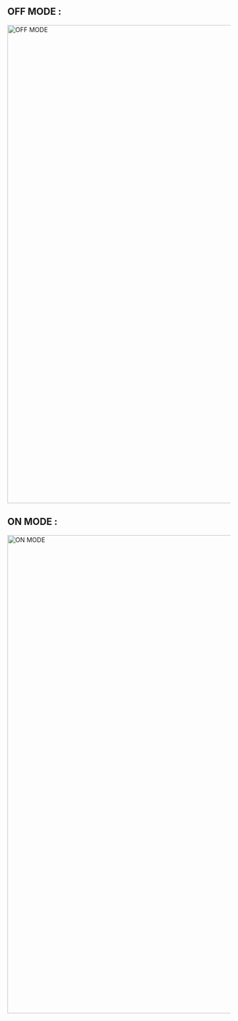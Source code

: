 ## OFF MODE :
<img width="1080" alt="OFF MODE" src="https://user-images.githubusercontent.com/101853782/164878513-6f73b134-2fb9-48b6-bf33-b09eddd32edf.png">

## ON MODE :
<img width="1080" alt="ON MODE" src="https://user-images.githubusercontent.com/101853782/164878524-8d565b95-2eee-4d51-b538-e08d6f75da18.png">



